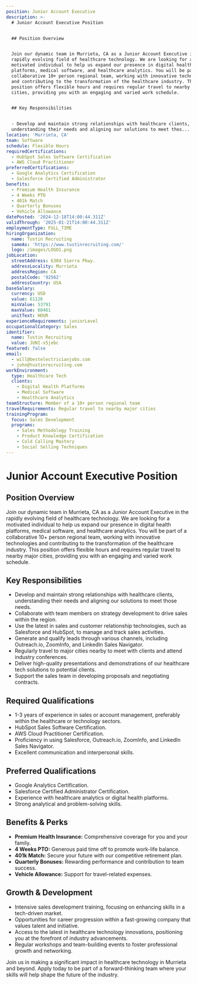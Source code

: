 ```yaml
---
position: Junior Account Executive
description: >-
  # Junior Account Executive Position


  ## Position Overview


  Join our dynamic team in Murrieta, CA as a Junior Account Executive in the
  rapidly evolving field of healthcare technology. We are looking for a
  motivated individual to help us expand our presence in digital health
  platforms, medical software, and healthcare analytics. You will be part of a
  collaborative 10+ person regional team, working with innovative technologies
  and contributing to the transformation of the healthcare industry. This
  position offers flexible hours and requires regular travel to nearby major
  cities, providing you with an engaging and varied work schedule.


  ## Key Responsibilities


  - Develop and maintain strong relationships with healthcare clients,
  understanding their needs and aligning our solutions to meet thos...
location: 'Murrieta, CA'
team: Software
schedule: Flexible Hours
requiredCertifications:
  - HubSpot Sales Software Certification
  - AWS Cloud Practitioner
preferredCertifications:
  - Google Analytics Certification
  - Salesforce Certified Administrator
benefits:
  - Premium Health Insurance
  - 4 Weeks PTO
  - 401k Match
  - Quarterly Bonuses
  - Vehicle Allowance
datePosted: '2024-12-18T14:00:44.311Z'
validThrough: '2025-01-21T14:00:44.311Z'
employmentType: FULL_TIME
hiringOrganization:
  name: Tustin Recruiting
  sameAs: 'https://www.tustinrecruiting.com/'
  logo: /images/LOGO1.png
jobLocation:
  streetAddress: 6304 Sierra Pkwy.
  addressLocality: Murrieta
  addressRegion: CA
  postalCode: '92562'
  addressCountry: USA
baseSalary:
  currency: USD
  value: 61126
  minValue: 53791
  maxValue: 68461
  unitText: HOUR
experienceRequirements: juniorLevel
occupationalCategory: Sales
identifier:
  name: Tustin Recruiting
  value: JUNI-x5jebc
featured: false
email:
  - will@bestelectricianjobs.com
  - john@tustinrecruiting.com
workEnvironment:
  type: Healthcare Tech
  clients:
    - Digital Health Platforms
    - Medical Software
    - Healthcare Analytics
teamStructure: Member of a 10+ person regional team
travelRequirements: Regular travel to nearby major cities
trainingProgram:
  focus: Sales Development
  programs:
    - Sales Methodology Training
    - Product Knowledge Certification
    - Cold Calling Mastery
    - Social Selling Techniques
---
```




# Junior Account Executive Position

## Position Overview

Join our dynamic team in Murrieta, CA as a Junior Account Executive in the rapidly evolving field of healthcare technology. We are looking for a motivated individual to help us expand our presence in digital health platforms, medical software, and healthcare analytics. You will be part of a collaborative 10+ person regional team, working with innovative technologies and contributing to the transformation of the healthcare industry. This position offers flexible hours and requires regular travel to nearby major cities, providing you with an engaging and varied work schedule.

## Key Responsibilities

- Develop and maintain strong relationships with healthcare clients, understanding their needs and aligning our solutions to meet those needs.
- Collaborate with team members on strategy development to drive sales within the region.
- Use the latest in sales and customer relationship technologies, such as Salesforce and HubSpot, to manage and track sales activities.
- Generate and qualify leads through various channels, including Outreach.io, ZoomInfo, and LinkedIn Sales Navigator.
- Regularly travel to major cities nearby to meet with clients and attend industry conferences.
- Deliver high-quality presentations and demonstrations of our healthcare tech solutions to potential clients.
- Support the sales team in developing proposals and negotiating contracts.

## Required Qualifications

- 1-3 years of experience in sales or account management, preferably within the healthcare or technology sectors.
- HubSpot Sales Software Certification.
- AWS Cloud Practitioner Certification.
- Proficiency in using Salesforce, Outreach.io, ZoomInfo, and LinkedIn Sales Navigator.
- Excellent communication and interpersonal skills.

## Preferred Qualifications

- Google Analytics Certification.
- Salesforce Certified Administrator Certification.
- Experience with healthcare analytics or digital health platforms.
- Strong analytical and problem-solving skills.

## Benefits & Perks

- **Premium Health Insurance:** Comprehensive coverage for you and your family.
- **4 Weeks PTO:** Generous paid time off to promote work-life balance.
- **401k Match:** Secure your future with our competitive retirement plan.
- **Quarterly Bonuses:** Rewarding performance and contribution to team success.
- **Vehicle Allowance:** Support for travel-related expenses.

## Growth & Development

- Intensive sales development training, focusing on enhancing skills in a tech-driven market.
- Opportunities for career progression within a fast-growing company that values talent and initiative.
- Access to the latest in healthcare technology innovations, positioning you at the forefront of industry advancements.
- Regular workshops and team-building events to foster professional growth and networking.

Join us in making a significant impact in healthcare technology in Murrieta and beyond. Apply today to be part of a forward-thinking team where your skills will help shape the future of the industry.